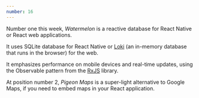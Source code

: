 ```yaml
---
number: 16
---
```


Number one this week, _Watermelon_ is a reactive database for React Native or React web applications.

It uses SQLite database for React Native or [Loki](http://lokijs.org/) (an in-memory database that runs in the browser) for the web.

It emphasizes performance on mobile devices and real-time updates, using the Observable pattern from the [RxJS](https://github.com/ReactiveX/rxjs) library.

At position number 2, _Pigeon Maps_ is a super-light alternative to Google Maps, if you need to embed maps in your React application.